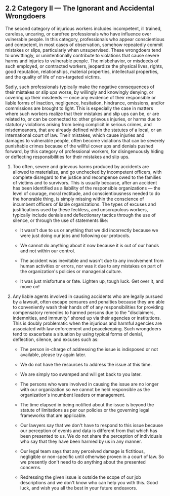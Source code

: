 ## 2.2 Category II — The Ignorant and Accidental Wrongdoers

The second category of injurious workers includes incompetent, ill trained, careless, uncaring, or carefree professionals who have influence over vulnerable people. In this category, professionals who appear conscientious and competent, in most cases of observation, somehow repeatedly commit mistakes or slips, particularly when unsupervised. These wrongdoers tend to unwittingly, or unintentionally contribute to violations that cause severe harms and injuries to vulnerable people. The misbehavior, or misdeeds of such employed, or contracted workers, jeopardize the physical lives, rights, good reputation, relationships, material properties, intellectual properties, and the quality of life of non-targeted victims. 

Sadly, such professionals typically make the negative consequences of their mistakes or slip ups worse, by willingly and knowingly denying, or covering up their misdeeds — once any evidence of their responsible or liable forms of inaction, negligence, hesitation, hindrance, omissions, and/or commissions are brought to light. This is especially the case in matters where such workers realize that their mistakes and slip ups can be, or are related to, or can be connected to: other grievous injuries, or harms due to statutory violations arising from being complicit in serious crimes, and misdemeanors, that are already defined within the statutes of a local, or an international court of law. Their mistakes, which cause injuries and damages to vulnerable people, often become violations that can be severely punishable crimes because of the willful cover ups and denials pushed forward, by this category of professional workers, for disingenuously hiding or deflecting responsibilities for their mistakes and slip ups. 

1. Too often, severe and grievous harms produced by accidents are allowed to materialize, and go unchecked by incompetent officers, with complete disregard to the justice and recompense owed to the families of victims and to survivors. This is usually because, after an accident has been identified as a liability of the responsible organizations — the level of courage, moral rectitude, and conscientiousness needed to do the honorable thing, is simply missing within the conscience of incumbent officers of liable organizations. The types of excuses and justifications used by these feckless, and unscrupulous workers, typically include denials and deflectionary tactics through the use of silence, or through the use of statements like:

    - It wasn't due to us or anything that we did incorrectly because we were just doing our jobs and following our protocols.
	
    - We cannot do anything about it now because it is out of our hands and not within our control.
	
    - The accident was inevitable and wasn't due to any involvement from human activities or errors, nor was it due to any mistakes on part of the organization's policies or managerial culture. 
	
    - It was just misfortune or fate. Lighten up, tough luck. Get over it, and move on!

1. Any liable agents involved in causing accidents who are legally pursued by a lawsuit, often escape censures and penalties because they are able to conveniently wash their hands off of any responsibilities for providing compensatory remedies to harmed persons due to the "disclaimers, indemnities, and immunity" shored up via their agencies or institutions. This is doubly problematic when the injurious and harmful agencies are associated with law enforcement and peacekeeping. Such wrongdoers tend to exacerbate a situation by using typical forms of denial, deflection, silence, and excuses such as: 

    - The person in-charge of addressing the issue is indisposed or not available, please try again later.
	
    - We do not have the resources to address the issue at this time. 
	
    - We are simply too swamped and will get back to you later.
	
    - The persons who were involved in causing the issue are no longer with our organization so we cannot be held responsible as the organization's incumbent leaders or management.
	
    - The time elapsed in being notified about the issue is beyond the statute of limitations as per our policies or the governing legal frameworks that are applicable.
	
    - Our lawyers say that we don't have to respond to this issue because our perception of events and data is different from that which has been presented to us. We do not share the perception of individuals who say that they have been harmed by us in any manner.
	
    - Our legal team says that any perceived damage is fictitious, negligible or non-specific until otherwise proven in a court of law. So we presently don't need to do anything about the presented concerns. 
	
    - Redressing the given issue is outside the scope of our job descriptions and we don't know who can help you with this. Good luck, and wish you all the best in your future endeavors.       

    